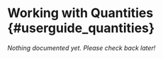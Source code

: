 # Working with Quantities  {#userguide_quantities}

_Nothing documented yet. Please check back later!_
